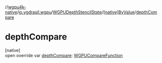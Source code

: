 //[wgpu4k-native](../../../../index.md)/[io.ygdrasil.wgpu](../../index.md)/[WGPUDepthStencilState](../index.md)/[[native]ByValue](index.md)/[depthCompare](depth-compare.md)

# depthCompare

[native]\
open override var [depthCompare](depth-compare.md): [WGPUCompareFunction](../../-w-g-p-u-compare-function/index.md)